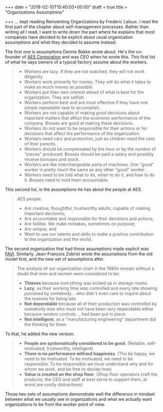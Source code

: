 +++
date = "2018-02-10T15:40:03+00:00"
draft = true
title = "Organizations Assumptions"

+++
... kept reading Reinventing Organizations by Frederic Laloux. I read the first part of the chapter about self-management processes. Rather than writing all I read, I want to write down the part where he explains that most companies have decided to be explicit about usual organization assumptions and what they decided to assume instead.

The first one is assumptions Dennis Bakke wrote about. He's the co-founder of [AES Corporation](https://en.wikipedia.org/wiki/AES_Corporation) and was CEO when he wrote this. This first list of what he says owners of a typical factory assume about the workers.

> * Workers are lazy. If they are not watched, they will not work diligently.
> * Workers work primarily for money. They will do what it takes to make as much money as possible.
> * Workers put their own interest ahead of what is best for the organization. They are selfish.
> * Workers perform best and are most effective if they have one simple repeatable task to accomplish.
> * Workers are not capable of making good decisions about important matters that affect the economic performance of the company. Bosses are good at making these decisions.
> * Workers do not want to be responsible for their actions or for decisions that affect the performance of the organization.
> * Workers need care and protection, just as children need the care of their parents.
> * Workers should be compensated by the hour or by the number of "pieces" produced. Bosses should be paid a salary and possibly receive bonuses and stock.
> * Workers are like interchangeable parts of machines. One "good" worker is pretty much the same as any other "good" worker.
> * Workers need to be told what to do, when to do it, and how to do it. Bosses need to hold them accountable.

This second list, is the assumptions he has about the people at AES.

> AES people:
>
> * Are creative, thoughtful, trustworthy adults, capable of making important decisions;
> * Are accountable and responsible for their decisions and actions;
> * Are fallible. We make mistakes, sometimes on purpose;
> * Are unique; and
> * Want to use our talents and skills to make a positive contribution to the organization and the world.

The second organization that had those assumptions made explicit was [FAVI](http://www.favi.com/en/about-favi/). Similarly, Jean-François Zobrist wrote the assumptions from the old model first, and the new set of assumptions after.

> The analysis of our organization chart in the 1980s reveals without a doubt that men and women were considered to be:
>
> * **Thieves** because everything was locked up in storage rooms.
> * **Lazy**, as their working time was controlled and every late showing punished by somebody... who didn't even care to inquire about the reasons for being late.
> * **Not dependable** because all of their production was controlled by somebody else who must not have been very dependable either because random controls ... had been put in place.
> * **Not intelligent**, as a "manufacturing engineering" department did the thinking for them.

To that, he added the new version.

> * **People are systematically considered to be good**. (Reliable, self-motivated, trustworthy, intelligent)
> * **There is no performance without happiness**. (Tho be happy, we need to be motivated. To be motivated, we need to be responsible. To be responsible we must understand why and for whom we work, and be free to decide how)
> * **Value is created on the shop floor**. (Shop floor operators craft the products; the CEO and staff at best serve to support them, at worst are costly distractions)

Those two sets of assumptions demonstrate well the difference in mindset between what we usually see in organizations and what we actually want organizations to be from the worker point of view.